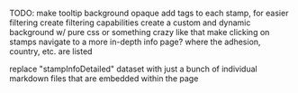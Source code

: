 TODO:
make tooltip background opaque
add tags to each stamp, for easier filtering
create filtering capabilities
create a custom and dynamic background w/ pure css or something crazy like that
make clicking on stamps navigate to a more in-depth info page? where the adhesion, country, etc. are listed

replace "stampInfoDetailed" dataset with just a bunch of individual markdown files that are embedded within the page

